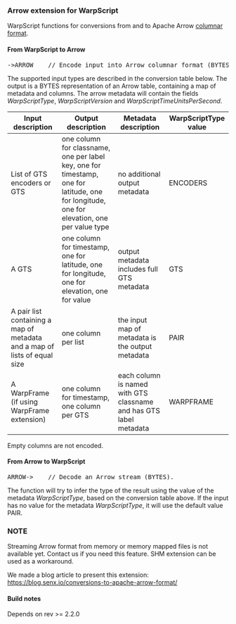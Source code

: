 ### Arrow extension for WarpScript

WarpScript functions for conversions from and to Apache Arrow [columnar format](https://arrow.apache.org/docs/format/Columnar.html).


#### From WarpScript to Arrow

<pre>
->ARROW    // Encode input into Arrow columnar format (BYTES).
</pre>

The supported input types are described in the conversion table below.
The output is a BYTES representation of an Arrow table, containing a map of metadata and columns.
The arrow metadata will contain the fields *WarpScriptType*, *WarpScriptVersion* and *WarpScriptTimeUnitsPerSecond*.

| Input description | Output description | Metadata description | WarpScriptType value |
|-------------------|--------------------|----------------------|----------------------|
| List of GTS encoders or GTS | one column for classname, one per label key, one for timestamp, one for latitude, one for longitude, one for elevation, one per value type | no additional output metadata | ENCODERS |
| A GTS | one column for timestamp, one for latitude, one for longitude, one for elevation, one for value | output metadata includes full GTS metadata | GTS |
| A pair list containing a map of metadata and a map of lists of equal size | one column per list | the input map of metadata is the output metadata | PAIR |
| A WarpFrame (if using WarpFrame extension) | one column for timestamp, one column per GTS | each column is named with GTS classname and has GTS label metadata | WARPFRAME |

Empty columns are not encoded.

#### From Arrow to WarpScript

<pre>
ARROW->    // Decode an Arrow stream (BYTES).
</pre>

The function will try to infer the type of the result using the value of the metadata *WarpScriptType*, based on the conversion table above.
If the input has no value for the metadata *WarpScriptType*, it will use the default value PAIR.

### NOTE

Streaming Arrow format from memory or memory mapped files is not available yet. Contact us if you need this feature.
SHM extension can be used as a workaround.

We made a blog article to present this extension: https://blog.senx.io/conversions-to-apache-arrow-format/


#### Build notes

Depends on rev >= 2.2.0

